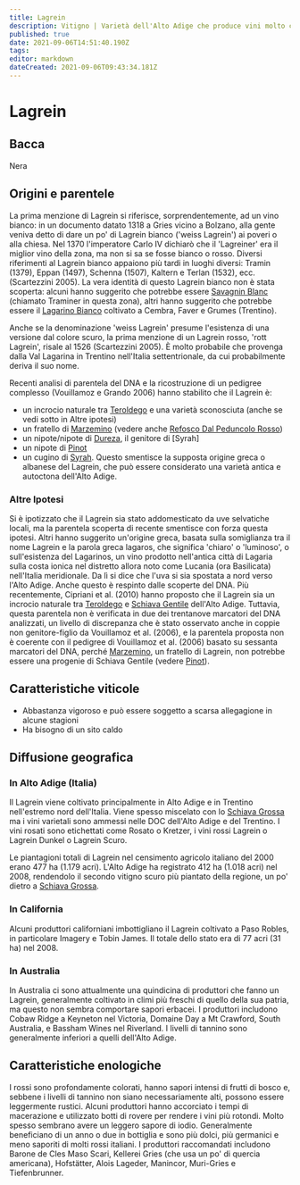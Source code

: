 ```yaml
---
title: Lagrein
description: Vitigno | Varietà dell'Alto Adige che produce vini molto caratteristici, distintamente fruttati ma a volte un po' rustici
published: true
date: 2021-09-06T14:51:40.190Z
tags: 
editor: markdown
dateCreated: 2021-09-06T09:43:34.181Z
---
```


# Lagrein

## Bacca
Nera

## Origini e parentele
La prima menzione di Lagrein si riferisce, sorprendentemente, ad un vino bianco: in un documento datato 1318 a Gries vicino a Bolzano, alla gente veniva detto di dare un po' di Lagrein bianco ('weiss Lagrein') ai poveri o alla chiesa. Nel 1370 l'imperatore Carlo IV dichiarò che il 'Lagreiner' era il miglior vino della zona, ma non si sa se fosse bianco o rosso. Diversi riferimenti al Lagrein bianco appaiono più tardi in luoghi diversi: Tramin (1379), Eppan (1497), Schenna (1507), Kaltern e Terlan (1532), ecc. (Scartezzini 2005). La vera identità di questo Lagrein bianco non è stata scoperta: alcuni hanno suggerito che potrebbe essere [Savagnin Blanc](/vitigni/bacca-bianca/savagning-blanc) (chiamato Traminer in questa zona), altri hanno suggerito che potrebbe essere il [Lagarino Bianco](/vitigni/bacca-bianca/lagarino-bianco) coltivato a Cembra, Faver e Grumes (Trentino).

Anche se la denominazione 'weiss Lagrein' presume l'esistenza di una versione dal colore scuro, la prima menzione di un Lagrein rosso, 'rott Lagrein', risale al 1526 (Scartezzini 2005). È molto probabile che provenga dalla Val Lagarina in Trentino nell'Italia settentrionale, da cui probabilmente deriva il suo nome.

Recenti analisi di parentela del DNA e la ricostruzione di un pedigree complesso (Vouillamoz e Grando 2006) hanno stabilito che il Lagrein è:

- un incrocio naturale tra [Teroldego](/vitigni/bacca-nera/teroldego) e una varietà sconosciuta (anche se vedi sotto in Altre ipotesi)
- un fratello di [Marzemino](/vitigni/Italia/marzemino) (vedere anche [Refosco Dal Peduncolo Rosso](/vitigni/bacca-nera/refosco-dal-peduncolo-rosso))
- un nipote/nipote di [Dureza](/vitigni/bacca-nera/dureza), il genitore di [Syrah]
- un nipote di [Pinot](/vitigni/Francia/pinot)
- un cugino di [Syrah](/vitigni/Italia/syrah).
Questo smentisce la supposta origine greca o albanese del Lagrein, che può essere considerato una varietà antica e autoctona dell'Alto Adige.

### Altre Ipotesi

Si è ipotizzato che il Lagrein sia stato addomesticato da uve selvatiche locali, ma la parentela scoperta di recente smentisce con forza questa ipotesi. Altri hanno suggerito un'origine greca, basata sulla somiglianza tra il nome Lagrein e la parola greca lagaros, che significa 'chiaro' o 'luminoso', o sull'esistenza del Lagarinos, un vino prodotto nell'antica città di Lagaria sulla costa ionica nel distretto allora noto come Lucania (ora Basilicata) nell'Italia meridionale. Da lì si dice che l'uva si sia spostata a nord verso l'Alto Adige. Anche questo è respinto dalle scoperte del DNA. Più recentemente, Cipriani et al. (2010) hanno proposto che il Lagrein sia un incrocio naturale tra [Teroldego](/vitigni/bacca-nera/teroldego) e [Schiava Gentile](/vitigni/Italia/schiava-gentile) dell'Alto Adige. Tuttavia, questa parentela non è verificata in due dei trentanove marcatori del DNA analizzati, un livello di discrepanza che è stato osservato anche in coppie non genitore-figlio da Vouillamoz et al. (2006), e la parentela proposta non è coerente con il pedigree di Vouillamoz et al. (2006) basato su sessanta marcatori del DNA, perché [Marzemino](/vitigni/Italia/marzemino), un fratello di Lagrein, non potrebbe essere una progenie di Schiava Gentile (vedere [Pinot](/vitigni/Francia/pinot)).

## Caratteristiche viticole
- Abbastanza vigoroso e può essere soggetto a scarsa allegagione in alcune stagioni
- Ha bisogno di un sito caldo

## Diffusione geografica

### In Alto Adige (Italia)
Il Lagrein viene coltivato principalmente in Alto Adige e in Trentino nell'estremo nord dell'Italia. Viene spesso miscelato con lo [Schiava Grossa](/vitigni/Italia/schiava-grossa) ma i vini varietali sono ammessi nelle DOC dell'Alto Adige e del Trentino. I vini rosati sono etichettati come Rosato o Kretzer, i vini rossi Lagrein o Lagrein Dunkel o Lagrein Scuro.

Le piantagioni totali di Lagrein nel censimento agricolo italiano del 2000 erano 477 ha (1.179 acri). L'Alto Adige ha registrato 412 ha (1.018 acri) nel 2008, rendendolo il secondo vitigno scuro più piantato della regione, un po' dietro a [Schiava Grossa](/vitigni/Italia/schiava-grossa).

### In California

Alcuni produttori californiani imbottigliano il Lagrein coltivato a Paso Robles, in particolare Imagery e Tobin James. Il totale dello stato era di 77 acri (31 ha) nel 2008.

### In Australia

In Australia ci sono attualmente una quindicina di produttori che fanno un Lagrein, generalmente coltivato in climi più freschi di quello della sua patria, ma questo non sembra comportare sapori erbacei. I produttori includono Cobaw Ridge a Keyneton nel Victoria, Domaine Day a Mt Crawford, South Australia, e Bassham Wines nel Riverland. I livelli di tannino sono generalmente inferiori a quelli dell'Alto Adige.

## Caratteristiche enologiche
I rossi sono profondamente colorati, hanno sapori intensi di frutti di bosco e, sebbene i livelli di tannino non siano necessariamente alti, possono essere leggermente rustici. Alcuni produttori hanno accorciato i tempi di macerazione e utilizzato botti di rovere per rendere i vini più rotondi. Molto spesso sembrano avere un leggero sapore di iodio. Generalmente beneficiano di un anno o due in bottiglia e sono più dolci, più germanici e meno saporiti di molti rossi italiani. I produttori raccomandati includono Barone de Cles Maso Scari, Kellerei Gries (che usa un po' di quercia americana), Hofstätter, Alois Lageder, Manincor, Muri-Gries e Tiefenbrunner.